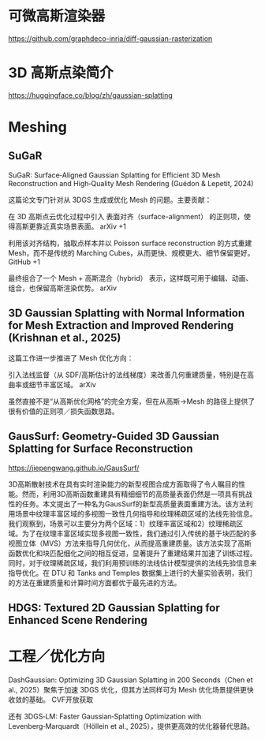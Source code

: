 
# 可微高斯渲染器

https://github.com/graphdeco-inria/diff-gaussian-rasterization


# 3D 高斯点染简介

https://huggingface.co/blog/zh/gaussian-splatting

# Meshing

## SuGaR
SuGaR: Surface‑Aligned Gaussian Splatting for Efficient 3D Mesh Reconstruction and High‑Quality Mesh Rendering (Guédon & Lepetit, 2024)

这篇论文专门针对从 3DGS 生成或优化 Mesh 的问题。主要贡献：

在 3D 高斯点云优化过程中引入 表面对齐（surface-alignment） 的正则项，使得高斯更靠近真实场景表面。 
arXiv
+1

利用该对齐结构，抽取点样本并以 Poisson surface reconstruction 的方式重建 Mesh，而不是传统的 Marching Cubes，从而更快、规模更大、细节保留更好。 
GitHub
+1

最终组合了一个 Mesh + 高斯混合（hybrid） 表示，这样既可用于编辑、动画、组合，也保留高斯渲染优势。 
arXiv


## 3D Gaussian Splatting with Normal Information for Mesh Extraction and Improved Rendering (Krishnan et al., 2025)
这篇工作进一步推进了 Mesh 优化方向：

引入法线监督（从 SDF/高斯估计的法线梯度）来改善几何重建质量，特别是在高曲率或细节丰富区域。 
arXiv

虽然直接不是“从高斯优化网格”的完全方案，但在从高斯→Mesh 的路径上提供了很有价值的正则项／损失函数思路。

## GausSurf: Geometry-Guided 3D Gaussian Splatting for Surface Reconstruction

https://jiepengwang.github.io/GausSurf/

3D高斯散射技术在具有实时渲染能力的新型视图合成方面取得了令人瞩目的性能。然而，利用3D高斯函数重建具有精细细节的高质量表面仍然是一项具有挑战性的任务。本文提出了一种名为GausSurf的新型高质量表面重建方法。该方法利用场景中纹理丰富区域的多视图一致性几何指导和纹理稀疏区域的法线先验信息。我们观察到，场景可以主要分为两个区域：1）纹理丰富区域和2）纹理稀疏区域。为了在纹理丰富区域实现多视图一致性，我们通过引入传统的基于块匹配的多视图立体（MVS）方法来指导几何优化，从而提高重建质量。该方法实现了高斯函数优化和块匹配细化之间的相互促进，显著提升了重建结果并加速了训练过程。同时，对于纹理稀疏区域，我们利用预训练的法线估计模型提供的法线先验信息来指导优化。在 DTU 和 Tanks and Temples 数据集上进行的大量实验表明，我们的方法在重建质量和计算时间方面都优于最先进的方法。

## HDGS: Textured 2D Gaussian Splatting for Enhanced Scene Rendering


# 工程／优化方向

DashGaussian: Optimizing 3D Gaussian Splatting in 200 Seconds（Chen et al., 2025）聚焦于加速 3DGS 优化，但其方法同样可为 Mesh 优化场景提供更快收敛的基础。 
CVF开放获取

还有 3DGS‑LM: Faster Gaussian‑Splatting Optimization with Levenberg‑Marquardt（Höllein et al., 2025），提供更高效的优化器替代思路。
